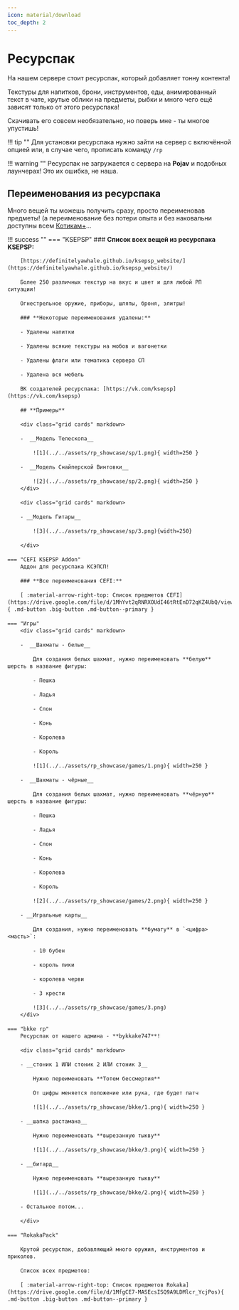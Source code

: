 ```yaml
---
icon: material/download
toc_depth: 2
---
```


# Ресурспак

На нашем сервере стоит ресурспак, который добавляет тонну контента!

Текстуры для напитков, брони, инструментов, еды, анимированный текст в чате, крутые облики на предметы, рыбки и много чего ещё зависят только от этого ресурспака!

Скачивать его совсем необязательно, но поверь мне - ты многое упустишь!

!!! tip ""
    Для установки ресурспака нужно зайти на сервер с включённой опцией или, в случае чего, прописать команду `/rp`

!!! warning ""
    Ресурспак не загружается с сервера на **Pojav** и подобных лаунчерах! Это их ошибка, не наша.

## Переименования из ресурспака

Много вещей ты можешь получить сразу, просто переименовав предметы! (а переименование без потери опыта и без наковальни доступны всем <span class="neon">[Котикам+](../../info/donate.md)</span>...

!!! success ""
    === "KSEPSP"
        ### **Список всех вещей из ресурспака KSEPSP:**

        [https://definitelyawhale.github.io/ksepsp_website/](https://definitelyawhale.github.io/ksepsp_website/)

        Более 250 различных текстур на вкус и цвет и для любой РП ситуации!

        Огнестрельное оружие, приборы, шляпы, броня, элитры!

        ### **Некоторые переименования удалены:**

        - Удалены напитки

        - Удалены всякие текстуры на мобов и вагонетки

        - Удалены флаги или тематика сервера СП

        - Удалена вся мебель

        ВК создателей ресурспака: [https://vk.com/ksepsp](https://vk.com/ksepsp)

        ## **Примеры**

        <div class="grid cards" markdown>

        -  __Модель Телескопа__

            ![1](../../assets/rp_showcase/sp/1.png){ width=250 }
        
        -  __Модель Снайперской Винтовки__

            ![2](../../assets/rp_showcase/sp/2.png){ width=250 }
        </div>

        <div class="grid cards" markdown>

        - __Модель Гитары__

            ![3](../../assets/rp_showcase/sp/3.png){width=250}
        
        </div>

    === "CEFI KSEPSP Addon"
        Аддон для ресурспака КСЭПСП!

        ### **Все переименования CEFI:**

        [ :material-arrow-right-top: Список предметов CEFI](https://drive.google.com/file/d/1MhYvt2qRNRXOUdI46tRtEnD72qKZ4UbQ/view){ .md-button .big-button .md-button--primary }

    === "Игры"
        <div class="grid cards" markdown>

        -  __Шахматы - белые__

            Для создания белых шахмат, нужно переименовать **белую** шерсть в название фигуры:

            - Пешка

            - Ладья

            - Слон

            - Конь

            - Королева

            - Король

            ![1](../../assets/rp_showcase/games/1.png){ width=250 }
        
        -  __Шахматы - чёрные__

            Для создания белых шахмат, нужно переименовать **чёрную** шерсть в название фигуры:

            - Пешка

            - Ладья

            - Слон

            - Конь

            - Королева

            - Король

            ![2](../../assets/rp_showcase/games/2.png){ width=250 }

        - __Игральные карты__

            Для создания, нужно переименовать **бумагу** в `<цифра> <масть>`:

            - 10 бубен

            - король пики
            
            - королева черви

            - 3 крести

            ![3](../../assets/rp_showcase/games/3.png)
        </div>

    === "bkke rp"
        Ресурспак от нашего админа - **bykkake747**!

        <div class="grid cards" markdown>

        - __стоник 1 ИЛИ стоник 2 ИЛИ стоник 3__

            Нужно переименовать **Тотем бессмертия**

            От цифры меняется положение или рука, где будет патч

            ![1](../../assets/rp_showcase/bkke/1.png){ width=250 }

        - __шапка растамана__

            Нужно переименовать **вырезанную тыкву**

            ![1](../../assets/rp_showcase/bkke/3.png){ width=250 }

        - __битард__

            Нужно переименовать **вырезанную тыкву**

            ![1](../../assets/rp_showcase/bkke/2.png){ width=250 }

        - Остальное потом...

        </div>

    === "RokakaPack"

        Крутой ресурспак, добавляющий много оружия, инструментов и приколов.

        Список всех предметов:

        [ :material-arrow-right-top: Список предметов Rokaka](https://drive.google.com/file/d/1MfgCE7-MASEcsISQ9A9LDMlcr_YcjPos){ .md-button .big-button .md-button--primary }

        